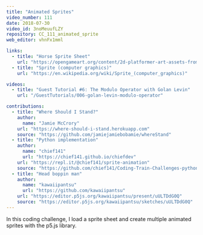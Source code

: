 ```yaml
---
title: "Animated Sprites"
video_number: 111
date: 2018-07-30
video_id: 3noMeuufLZY
repository: CC_111_animated_sprite
web_editor: vhnFx1mml

links:
  - title: "Horse Sprite Sheet"
    url: "https://opengameart.org/content/2d-platformer-art-assets-from-horse-of-spring"
  - title: "Sprite (computer graphics)"
    url: "https://en.wikipedia.org/wiki/Sprite_(computer_graphics)"

videos:
  - title: "Guest Tutorial #6: The Modulo Operator with Golan Levin"
    url: "/GuestTutorials/006-golan-levin-modulo-operator"

contributions:
  - title: "Where Should I Stand?"
    author:
      name: "Jamie McCrory"
    url: "https://where-should-i-stand.herokuapp.com"
    source: "https://github.com/jamiejamiebobamie/whereStand"
  - title: "Python implementation"
    author:
      name: "chief141"
      url: "https://chief141.github.io/chiefdev"
    url: "https://repl.it/@chief141/sprite-animation"
    source: "https://github.com/chief141/Coding-Train-Challenges-python/tree/master/Sprite-animation"
  - title: "Head boppin man"
    author:
      name: "kawaiipantsu"
      url: "https://github.com/kawaiipantsu"
    url: "https://editor.p5js.org/kawaiipantsu/present/uULTDdG0Q"
    source: "https://editor.p5js.org/kawaiipantsu/sketches/uULTDdG0Q"
---
```

In this coding challenge, I load a sprite sheet and create multiple animated sprites with the p5.js library.

